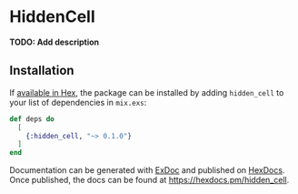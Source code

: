# HiddenCell

**TODO: Add description**

## Installation

If [available in Hex](https://hex.pm/docs/publish), the package can be installed
by adding `hidden_cell` to your list of dependencies in `mix.exs`:

```elixir
def deps do
  [
    {:hidden_cell, "~> 0.1.0"}
  ]
end
```

Documentation can be generated with [ExDoc](https://github.com/elixir-lang/ex_doc)
and published on [HexDocs](https://hexdocs.pm). Once published, the docs can
be found at <https://hexdocs.pm/hidden_cell>.

